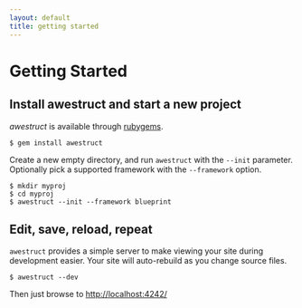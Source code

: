 ```yaml
---
layout: default
title: getting started
---
```


# Getting Started

## Install awestruct and start a new project

*awestruct* is available through [rubygems](http://rubygems.org/gems/awestruct).

    $ gem install awestruct

Create a new empty directory, and run `awestruct` with the `--init`
parameter.  Optionally pick a supported framework with the `--framework`
option. 

    $ mkdir myproj
    $ cd myproj
    $ awestruct --init --framework blueprint

## Edit, save, reload, repeat

`awestruct` provides a simple server to make viewing your site during
development easier.  Your site will auto-rebuild as you change source files.

    $ awestruct --dev

Then just browse to [http://localhost:4242/](http://localhost:4242)

